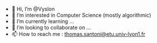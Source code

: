 - 👋 Hi, I’m @Vyslon
- 👀 I’m interested in Computer Science (mostly algorithmic)
- 🌱 I’m currently learning ...
- 💞️ I’m looking to collaborate on ...
- 📫 How to reach me : thomas.santoni@etu.univ-lyon1.fr

<!---
Vyslon/Vyslon is a ✨ special ✨ repository because its `README.md` (this file) appears on your GitHub profile.
You can click the Preview link to take a look at your changes.
--->
